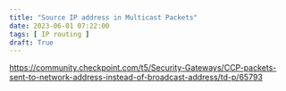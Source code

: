 ```yaml
---
title: "Source IP address in Multicast Packets"
date: 2023-06-01 07:22:00
tags: [ IP routing ]
draft: True
---
```

https://community.checkpoint.com/t5/Security-Gateways/CCP-packets-sent-to-network-address-instead-of-broadcast-address/td-p/65793